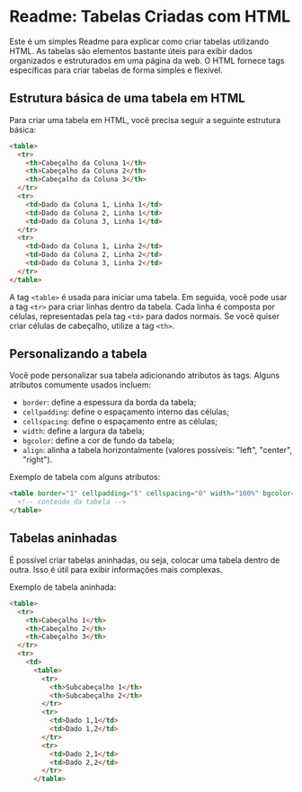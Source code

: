# Readme: Tabelas Criadas com HTML

Este é um simples Readme para explicar como criar tabelas utilizando HTML. As tabelas são elementos bastante úteis para exibir dados organizados e estruturados em uma página da web. O HTML fornece tags específicas para criar tabelas de forma simples e flexível.

## Estrutura básica de uma tabela em HTML

Para criar uma tabela em HTML, você precisa seguir a seguinte estrutura básica:

```html
<table>
  <tr>
    <th>Cabeçalho da Coluna 1</th>
    <th>Cabeçalho da Coluna 2</th>
    <th>Cabeçalho da Coluna 3</th>
  </tr>
  <tr>
    <td>Dado da Coluna 1, Linha 1</td>
    <td>Dado da Coluna 2, Linha 1</td>
    <td>Dado da Coluna 3, Linha 1</td>
  </tr>
  <tr>
    <td>Dado da Coluna 1, Linha 2</td>
    <td>Dado da Coluna 2, Linha 2</td>
    <td>Dado da Coluna 3, Linha 2</td>
  </tr>
</table>
```

A tag `<table>` é usada para iniciar uma tabela. Em seguida, você pode usar a tag `<tr>` para criar linhas dentro da tabela. Cada linha é composta por células, representadas pela tag `<td>` para dados normais. Se você quiser criar células de cabeçalho, utilize a tag `<th>`.

## Personalizando a tabela

Você pode personalizar sua tabela adicionando atributos às tags. Alguns atributos comumente usados incluem:

- `border`: define a espessura da borda da tabela;
- `cellpadding`: define o espaçamento interno das células;
- `cellspacing`: define o espaçamento entre as células;
- `width`: define a largura da tabela;
- `bgcolor`: define a cor de fundo da tabela;
- `align`: alinha a tabela horizontalmente (valores possíveis: "left", "center", "right").

Exemplo de tabela com alguns atributos:

```html
<table border="1" cellpadding="5" cellspacing="0" width="100%" bgcolor="#e6e6e6" align="center">
  <!-- conteúdo da tabela -->
</table>
```

## Tabelas aninhadas

É possível criar tabelas aninhadas, ou seja, colocar uma tabela dentro de outra. Isso é útil para exibir informações mais complexas.

Exemplo de tabela aninhada:

```html
<table>
  <tr>
    <th>Cabeçalho 1</th>
    <th>Cabeçalho 2</th>
    <th>Cabeçalho 3</th>
  </tr>
  <tr>
    <td>
      <table>
        <tr>
          <th>Subcabeçalho 1</th>
          <th>Subcabeçalho 2</th>
        </tr>
        <tr>
          <td>Dado 1,1</td>
          <td>Dado 1,2</td>
        </tr>
        <tr>
          <td>Dado 2,1</td>
          <td>Dado 2,2</td>
        </tr>
      </table>
   
